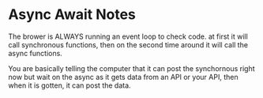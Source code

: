 # Async Await Notes

The brower is ALWAYS running an event loop to check code. at first it will call synchronous functions, then on the second time around it will call the async functions. 

You are basically telling the computer that it can post the synchornous right now but wait on the async as it gets data from an API or your API, then when it is gotten, it can post the data. 
